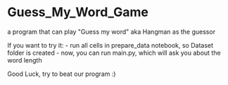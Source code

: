 # Guess_My_Word_Game
a program that can play "Guess my word" aka Hangman as the guessor 

If you want to try it: 
    - run all cells in prepare_data notebook, so Dataset folder is created 
    - now, you can run main.py, which will ask you about the word length 
 
Good Luck, try to beat our program :)